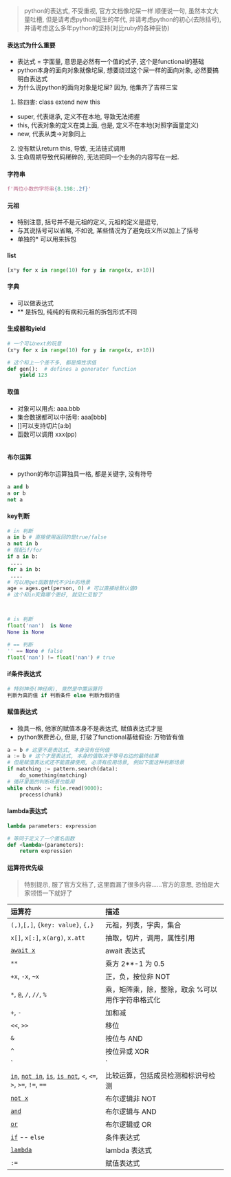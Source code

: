 > python的表达式, 不受重视, 官方文档像坨屎一样
> 顺便说一句, 虽然本文大量吐槽, 但是请考虑python诞生的年代, 并请考虑python的初心(去除括号), 并请考虑这么多年python的坚持(对比ruby的各种妥协)

#### 表达式为什么重要
- 表达式 = 字面量, 意思是必然有一个值的式子, 这个是functional的基础
- python本身的面向对象就像坨屎, 想要绕过这个屎一样的面向对象, 必然要搞明白表达式
- 为什么说python的面向对象是坨屎? 因为, 他集齐了吉祥三宝
1. 除四害: class extend new this
 -  super, 代表继承, 定义不在本地, 导致无法把握
 -  this, 代表对象的定义在类上面, 也是, 定义不在本地(对照字面量定义)
 -  new, 代表从类->对象同上
2. 没有默认return this, 导致, 无法链式调用
3. 生命周期导致代码稀碎的, 无法把同一个业务的内容写在一起.

#### 字符串
```python
f'两位小数的字符串{8.198:.2f}'

```
#### 元祖
- 特别注意, 括号并不是元祖的定义, 元祖的定义是逗号, 
- 与其说括号可以省略, 不如说, 某些情况为了避免歧义所以加上了括号
- 单独的* 可以用来拆包

#### list
```python
[x*y for x in range(10) for y in range(x, x+10)]
```
#### 字典
- 可以做表达式
- ** 是拆包, 纯纯的有病和元祖的拆包形式不同

#### 生成器和yield
```python
# 一个可以next的玩意
(x*y for x in range(10) for y in range(x, x+10))

# 这个和上一个差不多, 都是惰性求值
def gen():  # defines a generator function
    yield 123

```
#### 取值
- 对象可以用点: aaa.bbb
- 集合数据都可以中括号: aaa[bbb]
- []可以支持切片[a:b]
- 函数可以调用 xxx(pp)
```python


```

#### 布尔运算
- python的布尔运算独具一格, 都是关键字, 没有符号

```python
a and b
a or b
not a
```

#### key判断
```python
# in 判断
a in b # 直接使用返回的是true/false
a not in b
# 搭配if/for
if a in b:
 ....
for a in b:
 ....
# 可以用get函数替代不少in的场景
age = ages.get(person, 0) # 可以直接给默认值0
# 这个和in究竟哪个更好, 就见仁见智了



# is 判断
float('nan')  is None
None is None

# == 判断
'' == None # false
float('nan') != float('nan') # true


```

#### if条件表达式
```python
# 特别神奇(神经病), 竟然是中置运算符 
判断为真的值 if 判断条件 else 判断为假的值

```

#### 赋值表达式
- 独具一格, 他家的赋值本身不是表达式, 赋值表达式才是
- python煞费苦心, 但是, 打破了functional基础假设: 万物皆有值
```python
a = b # 这里不是表达式, 本身没有任何值
a := b # 这个才是表达式, 本身的值取决于等号右边的最终结果
# 但是赋值表达式还不能直接使用, 必须有应用场景, 例如下面这种判断场景
if matching := pattern.search(data):
    do_something(matching)
# 循环里面的判断场景也能用
while chunk := file.read(9000):
    process(chunk)

```

#### lambda表达式
```python
lambda parameters: expression

# 等同于定义了一个匿名函数
def <lambda>(parameters):
    return expression

```

#### 运算符优先级
> 特别提示, 服了官方文档了, 这里面漏了很多内容......官方的意思, 恐怕是大家领悟一下就好了

| 运算符 | 描述 |
| :----------------------------- | :--------------------------------- |
| `(,)`,`[,]`, `{key: value}`, `{,}` | 元祖，列表，字典，集合         |
| `x[]`, `x[:]`, `x(arg)`, `x.att` | 抽取，切片，调用，属性引用       |
| [`await x`](https://docs.python.org/zh-cn/3/reference/expressions.html#await) | await 表达式       |
| `**`           | 乘方 2**-1 为 0.5 |
| `+x`, `-x`, `~x` | 正，负，按位非 NOT |
| `*`, `@`, `/`, `//`, `%`         | 乘，矩阵乘，除，整除，取余 %可以用作字符串格式化 |
| `+`, `-`           | 加和减             |
| `<<`, `>>`         | 移位 |
| `&`  | 按位与 AND         |
| `^`  | 按位异或 XOR       |
| `|`  | 按位或 OR          |
| [`in`](https://docs.python.org/zh-cn/3/reference/expressions.html#in), [`not in`](https://docs.python.org/zh-cn/3/reference/expressions.html#not-in), [`is`](https://docs.python.org/zh-cn/3/reference/expressions.html#is), [`is not`](https://docs.python.org/zh-cn/3/reference/expressions.html#is-not), `<`, `<=`, `>`, `>=`, `!=`, `==` | 比较运算，包括成员检测和标识号检测             |
| [`not x`](https://docs.python.org/zh-cn/3/reference/expressions.html#not) | 布尔逻辑非 NOT     |
| [`and`](https://docs.python.org/zh-cn/3/reference/expressions.html#and) | 布尔逻辑与 AND     |
| [`or`](https://docs.python.org/zh-cn/3/reference/expressions.html#or) | 布尔逻辑或 OR      |
| [`if`](https://docs.python.org/zh-cn/3/reference/expressions.html#if-expr) -- `else` | 条件表达式         |
| [`lambda`](https://docs.python.org/zh-cn/3/reference/expressions.html#lambda) | lambda 表达式      |
| `:=` | 赋值表达式         |
